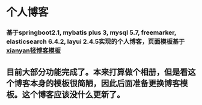 # 个人博客
### 基于springboot2.1, mybatis plus 3, mysql 5.7, freemarker, elasticsearch 6.4.2, layui 2.4.5实现的个人博客，页面模板基于 <a href="https://github.com/layui/xianyan">xianyan轻博客模板</a>

## 目前大部分功能完成了。本来打算做个相册，但是看这个博客本身的模板很简陋，因此后面准备更换博客模板。这个博客应该没什么更新了。
